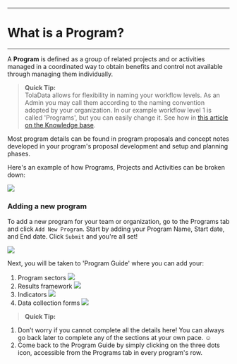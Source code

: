 ****
# What is a Program?
---
<!--I suggest to remove some definitions and start this article with 'What is a program' define a program + wfl description w 2 examples (traditional & GOAL `multipartner program`)

### TolaData basics

Before you start with TolaData here are some key terms that will help you navigate better through the TolaData platform.

![](https://lh5.googleusercontent.com/19fnuYqBVR84z7RO9d_e3FvVfDuV8s1-ufCkaneDN5CCGVYe0u8_nPxvkJt09aNqkS2rY8RxssKzIQwODRdtMeFQRx_5-4jO2CzfOfGOT3lRSrlWpYgnYpiStz_vwCMKD5D3otGH)

Source: [PMDPro Guide](http://www.pm4ngos.com/the-guide-to-the-pmd-pro/)

### Have a Portfolio or Country of Programs?
To create a country or portfolio level please contact us directly at: [support@toladata.com](mailto:support@toladata.com) for us to setup your own portfolio or country instance.
-->
A **Program** is defined as a group of related projects and or activities managed in a coordinated way to obtain benefits and control not available through managing them individually. 
> **Quick Tip:**   
> TolaData allows for flexibility in naming your workflow levels. As an Admin you may call them according to the naming convention adopted by your organization. In our example workflow level 1 is called 'Programs', but you can easily change it. See how in [this article on the Knowledge base](https://help.toladata.com/en/admin-console/configuration.html).

Most program details can be found in program proposals and concept notes developed in your program's proposal development and setup and planning phases. 

Here's an example of how Programs, Projects and Activities can be broken down:

![](/assets_en/Prog_Act_Task.PNG)
 

### Adding a new program

To add a new program for your team or organization, go to the Programs tab and click `Add New Program`. Start by adding your Program Name, Start date, and End date. Click `Submit` and you're all set!

![](/assets_en/add_program.PNG)

Next, you will be taken to 'Program Guide' where you can add your:

1. Program sectors
![](/assets_en/sectors_guide.png)
2. Results framework
![](/assets_en/RF_guide.png)
3. Indicators
![](/assets_en/indicators_guide.png)
4. Data collection forms
![](/assets_en/form_guide.png)



> **Quick Tip:** 
1. Don’t worry if you cannot complete all the details here! You can always go back later to complete any of the sections at your own pace. :relaxed:
2. Come back to the Program Guide by simply clicking on the three dots icon, accessible from the Programs tab in every program's row.

